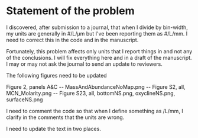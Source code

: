 # Statement of the problem
I discovered, after submission to a journal, that when I divide by bin-width, my units are generally in #/L/μm but I've been reporting them as #/L/mm. I need to correct this in the code and in the manuscript.

Fortunately, this problem affects only units that I report things in and not any of the conclusions. I will fix everything here and in a draft of the manuscript. I may or may not ask the journal to send an update to reviewers.

The following figures need to be updated

Figure 2, panels A&C -- MassAndAbundanceNoMap.png --
Figure S2, all, MCN_Molarity.png --
Figure S23, all, bottomNS.png, oxyclineNS.png, surfaceNS.png

I need to comment the code so that when I define something as /L/mm, I clarify in the comments that the units are wrong.

I need to update the text in two places.